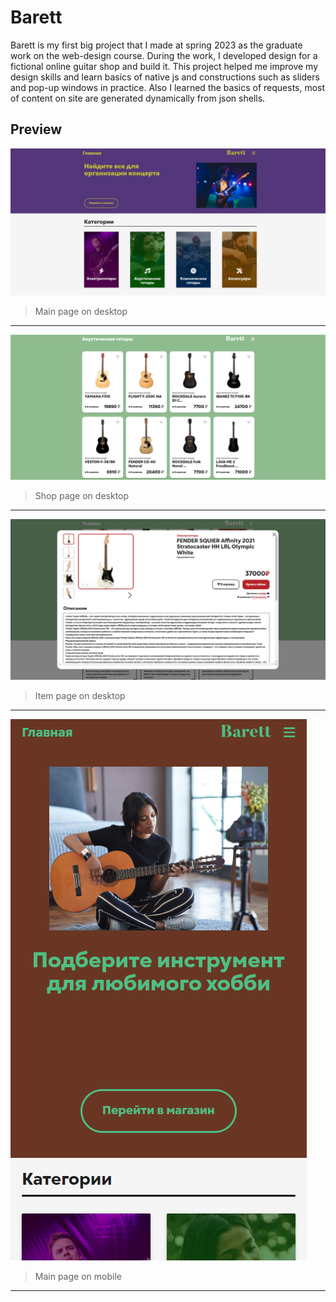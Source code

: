 # Barett
Barett is my first big project that I made at spring 2023 as the graduate work on the web-design course. During the work, I developed design for a fictional online guitar shop and build it. This project helped me improve my design skills and learn basics of native js and constructions such as sliders and pop-up windows in practice. Also I learned the basics of requests, most of content on site are generated dynamically from json shells.
## Preview
![alt text](https://github.com/Gjils/Barett/blob/main/preview/main-desktop.png)
> Main page on desktop
---
![alt text](https://github.com/Gjils/Barett/blob/main/preview/shop-desktop.png)
> Shop page on desktop
---
![alt text](https://github.com/Gjils/Barett/blob/main/preview/item-desktop.png)
> Item page on desktop
---
![alt text](https://github.com/Gjils/Barett/blob/main/preview/main-mobile.png)</br>
> Main page on mobile
---
